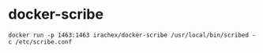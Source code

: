 docker-scribe
=============

```
docker run -p 1463:1463 irachex/docker-scribe /usr/local/bin/scribed -c /etc/scribe.conf
```
